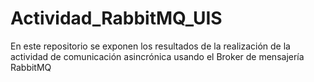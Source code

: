 # Actividad_RabbitMQ_UIS
En este repositorio se exponen los resultados de la realización de la actividad de comunicación asincrónica usando el Broker de mensajería RabbitMQ
